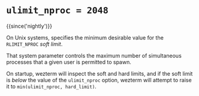# `ulimit_nproc = 2048`

{{since('nightly')}}

On Unix systems, specifies the minimum desirable value for the `RLIMIT_NPROC`
*soft limit*.

That system parameter controls the maximum number of simultaneous processes
that a given user is permitted to spawn.

On startup, wezterm will inspect the soft and hard limits, and if the soft
limit is *below* the value of the `ulimit_nproc` option, wezterm will attempt to
raise it to `min(ulimit_nproc, hard_limit)`.


